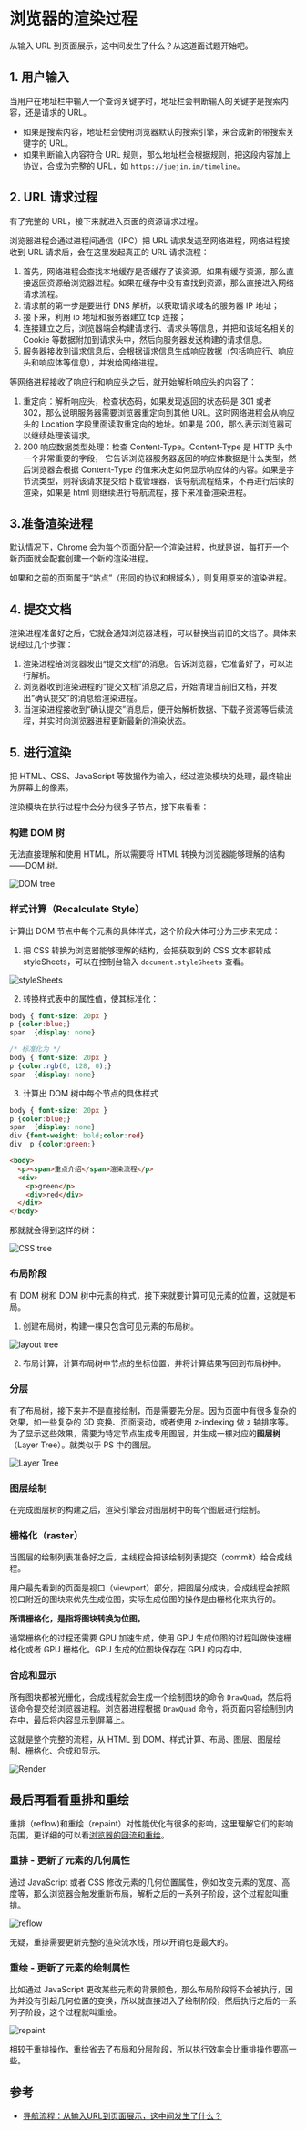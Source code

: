 # 浏览器的渲染过程

从输入 URL 到页面展示，这中间发生了什么？从这道面试题开始吧。

## 1. 用户输入

当用户在地址栏中输入一个查询关键字时，地址栏会判断输入的关键字是搜索内容，还是请求的 URL。

- 如果是搜索内容，地址栏会使用浏览器默认的搜索引擎，来合成新的带搜索关键字的 URL。
- 如果判断输入内容符合 URL 规则，那么地址栏会根据规则，把这段内容加上协议，合成为完整的 URL，如 `https://juejin.im/timeline`。

## 2. URL 请求过程

有了完整的 URL，接下来就进入页面的资源请求过程。

浏览器进程会通过进程间通信（IPC）把 URL 请求发送至网络进程，网络进程接收到 URL 请求后，会在这里发起真正的 URL 请求流程：

1. 首先，网络进程会查找本地缓存是否缓存了该资源。如果有缓存资源，那么直接返回资源给浏览器进程。如果在缓存中没有查找到资源，那么直接进入网络请求流程。
2. 请求前的第一步是要进行 DNS 解析，以获取请求域名的服务器 IP 地址；
3. 接下来，利用 ip 地址和服务器建立 tcp 连接；
4. 连接建立之后，浏览器端会构建请求行、请求头等信息，并把和该域名相关的 Cookie 等数据附加到请求头中，然后向服务器发送构建的请求信息。
5. 服务器接收到请求信息后，会根据请求信息生成响应数据（包括响应行、响应头和响应体等信息），并发给网络进程。

等网络进程接收了响应行和响应头之后，就开始解析响应头的内容了：

1. 重定向：解析响应头，检查状态码，如果发现返回的状态码是 301 或者 302，那么说明服务器需要浏览器重定向到其他 URL。这时网络进程会从响应头的 Location 字段里面读取重定向的地址。如果是 200，那么表示浏览器可以继续处理该请求。
2. 200 响应数据类型处理：检查 Content-Type。Content-Type 是 HTTP 头中一个非常重要的字段， 它告诉浏览器服务器返回的响应体数据是什么类型，然后浏览器会根据 Content-Type 的值来决定如何显示响应体的内容。如果是字节流类型，则将该请求提交给下载管理器，该导航流程结束，不再进行后续的渲染，如果是 html 则继续进行导航流程，接下来准备渲染进程。

## 3.准备渲染进程

默认情况下，Chrome 会为每个页面分配一个渲染进程，也就是说，每打开一个新页面就会配套创建一个新的渲染进程。

如果和之前的页面属于“站点”（形同的协议和根域名），则复用原来的渲染进程。

## 4. 提交文档

渲染进程准备好之后，它就会通知浏览器进程，可以替换当前旧的文档了。具体来说经过几个步骤：

1. 渲染进程给浏览器发出“提交文档”的消息。告诉浏览器，它准备好了，可以进行解析。
2. 浏览器收到渲染进程的“提交文档”消息之后，开始清理当前旧文档，并发出“确认提交”的消息给渲染进程。
3. 当渲染进程接收到“确认提交”消息后，便开始解析数据、下载子资源等后续流程，并实时向浏览器进程更新最新的渲染状态。

## 5. 进行渲染

把 HTML、CSS、JavaScript 等数据作为输入，经过渲染模块的处理，最终输出为屏幕上的像素。

渲染模块在执行过程中会分为很多子节点，接下来看看：

### 构建 DOM 树

无法直接理解和使用 HTML，所以需要将 HTML 转换为浏览器能够理解的结构——DOM 树。

![DOM tree](../../.vuepress/public/images/javascript-browser-render-eg1.png)

### 样式计算（Recalculate Style）

计算出 DOM 节点中每个元素的具体样式，这个阶段大体可分为三步来完成：

1. 把 CSS 转换为浏览器能够理解的结构，会把获取到的 CSS 文本都转成 styleSheets，可以在控制台输入 `document.styleSheets` 查看。

![styleSheets](../../.vuepress/public/images/javascript-browser-render-eg2.png)

2. 转换样式表中的属性值，使其标准化：

```css
body { font-size: 20px }
p {color:blue;}
span  {display: none}

/* 标准化为 */
body { font-size: 20px }
p {color:rgb(0, 128, 0);}
span  {display: none}
```

3. 计算出 DOM 树中每个节点的具体样式

```css
body { font-size: 20px }
p {color:blue;}
span  {display: none}
div {font-weight: bold;color:red}
div  p {color:green;}
```

```html
<body>
  <p><span>重点介绍</span>渲染流程</p>
  <div>
    <p>green</p>
    <div>red</div>
  </div>
</body>
```

那就就会得到这样的树：

![CSS tree](../../.vuepress/public/images/javascript-browser-render-eg3.png)

### 布局阶段

有 DOM 树和 DOM 树中元素的样式，接下来就要计算可见元素的位置，这就是布局。

1. 创建布局树，构建一棵只包含可见元素的布局树。

![layout tree](../../.vuepress/public/images/javascript-browser-render-eg4.png)

2. 布局计算，计算布局树中节点的坐标位置，并将计算结果写回到布局树中。

### 分层

有了布局树，接下来并不是直接绘制，而是需要先分层。因为页面中有很多复杂的效果，如一些复杂的 3D 变换、页面滚动，或者使用 z-indexing 做 z 轴排序等。为了显示这些效果，需要为特定节点生成专用图层，并生成一棵对应的**图层树**（Layer Tree）。就类似于 PS 中的图层。

![Layer Tree](../../.vuepress/public/images/javascript-browser-render-eg5.png)

### 图层绘制

在完成图层树的构建之后，渲染引擎会对图层树中的每个图层进行绘制。

### 栅格化（raster）

当图层的绘制列表准备好之后，主线程会把该绘制列表提交（commit）给合成线程。

用户最先看到的页面是视口（viewport）部分，把图层分成块，合成线程会按照视口附近的图块来优先生成位图，实际生成位图的操作是由栅格化来执行的。

**所谓栅格化，是指将图块转换为位图。**

通常栅格化的过程还需要 GPU 加速生成，使用 GPU 生成位图的过程叫做快速栅格化或者 GPU 栅格化。GPU 生成的位图块保存在 GPU 的内存中。

### 合成和显示

所有图块都被光栅化，合成线程就会生成一个绘制图块的命令 `DrawQuad`，然后将该命令提交给浏览器进程。浏览器进程根据 `DrawQuad` 命令，将页面内容绘制到内存中，最后将内容显示到屏幕上。

这就是整个完整的流程，从 HTML 到 DOM、样式计算、布局、图层、图层绘制、栅格化、合成和显示。

![Render](../../.vuepress/public/images/javascript-browser-render-eg6.png)

## 最后再看看重排和重绘

重排（reflow)和重绘（repaint）对性能优化有很多的影响，这里理解它们的影响范围，更详细的可以看[浏览器的回流和重绘](https://github.com/niexias/niexias.github.io/issues/40)。

### 重排 - 更新了元素的几何属性

通过 JavaScript 或者 CSS 修改元素的几何位置属性，例如改变元素的宽度、高度等，那么浏览器会触发重新布局，解析之后的一系列子阶段，这个过程就叫重排。

![reflow](../../.vuepress/public/images/javascript-browser-render-eg7.png)

无疑，重排需要更新完整的渲染流水线，所以开销也是最大的。

### 重绘 - 更新了元素的绘制属性

比如通过 JavaScript 更改某些元素的背景颜色，那么布局阶段将不会被执行，因为并没有引起几何位置的变换，所以就直接进入了绘制阶段，然后执行之后的一系列子阶段，这个过程就叫重绘。

![repaint](../../.vuepress/public/images/javascript-browser-render-eg8.png)

相较于重排操作，重绘省去了布局和分层阶段，所以执行效率会比重排操作要高一些。

## 参考

- [导航流程：从输入URL到页面展示，这中间发生了什么？](https://time.geekbang.org/column/article/117637)